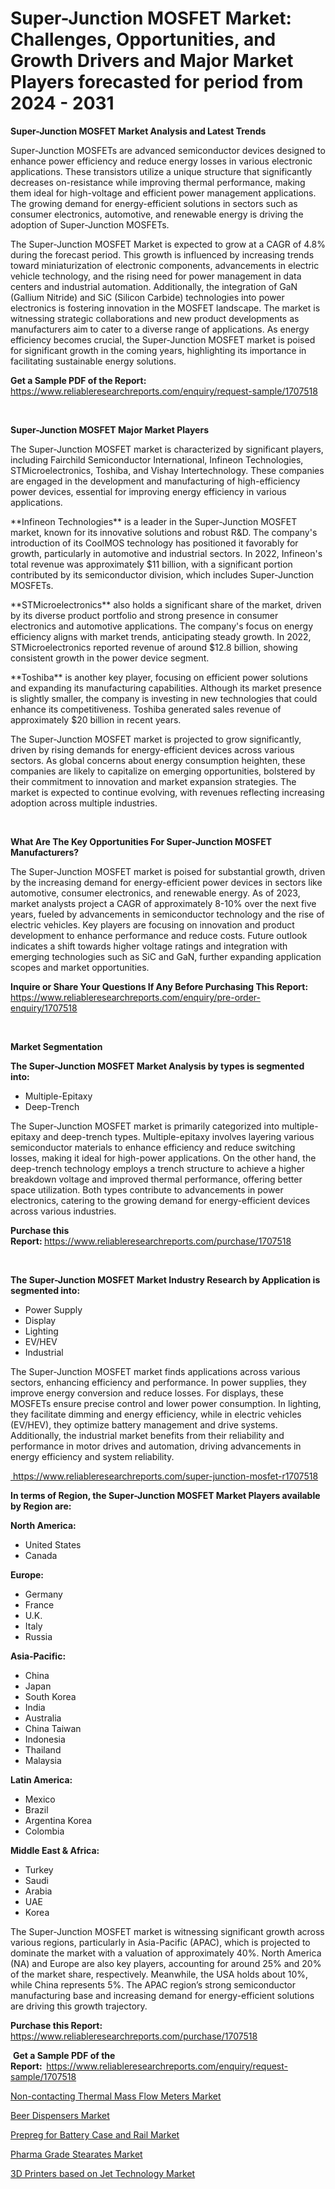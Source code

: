 <p><h1>Super-Junction MOSFET Market: Challenges, Opportunities, and Growth Drivers and Major Market Players forecasted for period from 2024 - 2031</h1></p><p><strong>Super-Junction MOSFET Market Analysis and Latest Trends</strong></p>
<p><p>Super-Junction MOSFETs are advanced semiconductor devices designed to enhance power efficiency and reduce energy losses in various electronic applications. These transistors utilize a unique structure that significantly decreases on-resistance while improving thermal performance, making them ideal for high-voltage and efficient power management applications. The growing demand for energy-efficient solutions in sectors such as consumer electronics, automotive, and renewable energy is driving the adoption of Super-Junction MOSFETs.</p><p>The Super-Junction MOSFET Market is expected to grow at a CAGR of 4.8% during the forecast period. This growth is influenced by increasing trends toward miniaturization of electronic components, advancements in electric vehicle technology, and the rising need for power management in data centers and industrial automation. Additionally, the integration of GaN (Gallium Nitride) and SiC (Silicon Carbide) technologies into power electronics is fostering innovation in the MOSFET landscape. The market is witnessing strategic collaborations and new product developments as manufacturers aim to cater to a diverse range of applications. As energy efficiency becomes crucial, the Super-Junction MOSFET market is poised for significant growth in the coming years, highlighting its importance in facilitating sustainable energy solutions.</p></p>
<p><strong>Get a Sample PDF of the Report:&nbsp;</strong> <a href="https://www.reliableresearchreports.com/enquiry/request-sample/1707518?utm_campaign=1333&utm_medium=2&utm_source=Github&utm_content=ia&utm_term=13102024&utm_id=super-junction-mosfet">https://www.reliableresearchreports.com/enquiry/request-sample/1707518</a></p>
<p>&nbsp;</p>
<p><strong>Super-Junction MOSFET Major Market Players</strong></p>
<p><p>The Super-Junction MOSFET market is characterized by significant players, including Fairchild Semiconductor International, Infineon Technologies, STMicroelectronics, Toshiba, and Vishay Intertechnology. These companies are engaged in the development and manufacturing of high-efficiency power devices, essential for improving energy efficiency in various applications.</p><p>**Infineon Technologies** is a leader in the Super-Junction MOSFET market, known for its innovative solutions and robust R&D. The company's introduction of its CoolMOS technology has positioned it favorably for growth, particularly in automotive and industrial sectors. In 2022, Infineon's total revenue was approximately $11 billion, with a significant portion contributed by its semiconductor division, which includes Super-Junction MOSFETs.</p><p>**STMicroelectronics** also holds a significant share of the market, driven by its diverse product portfolio and strong presence in consumer electronics and automotive applications. The company's focus on energy efficiency aligns with market trends, anticipating steady growth. In 2022, STMicroelectronics reported revenue of around $12.8 billion, showing consistent growth in the power device segment.</p><p>**Toshiba** is another key player, focusing on efficient power solutions and expanding its manufacturing capabilities. Although its market presence is slightly smaller, the company is investing in new technologies that could enhance its competitiveness. Toshiba generated sales revenue of approximately $20 billion in recent years.</p><p>The Super-Junction MOSFET market is projected to grow significantly, driven by rising demands for energy-efficient devices across various sectors. As global concerns about energy consumption heighten, these companies are likely to capitalize on emerging opportunities, bolstered by their commitment to innovation and market expansion strategies. The market is expected to continue evolving, with revenues reflecting increasing adoption across multiple industries.</p></p>
<p>&nbsp;</p>
<p><strong>What Are The Key Opportunities For Super-Junction MOSFET Manufacturers?</strong></p>
<p><p>The Super-Junction MOSFET market is poised for substantial growth, driven by the increasing demand for energy-efficient power devices in sectors like automotive, consumer electronics, and renewable energy. As of 2023, market analysts project a CAGR of approximately 8-10% over the next five years, fueled by advancements in semiconductor technology and the rise of electric vehicles. Key players are focusing on innovation and product development to enhance performance and reduce costs. Future outlook indicates a shift towards higher voltage ratings and integration with emerging technologies such as SiC and GaN, further expanding application scopes and market opportunities.</p></p>
<p><strong>Inquire or Share Your Questions If Any Before Purchasing This Report:</strong> <a href="https://www.reliableresearchreports.com/enquiry/pre-order-enquiry/1707518?utm_campaign=1333&utm_medium=2&utm_source=Github&utm_content=ia&utm_term=13102024&utm_id=super-junction-mosfet">https://www.reliableresearchreports.com/enquiry/pre-order-enquiry/1707518</a></p>
<p>&nbsp;</p>
<p><strong>Market Segmentation</strong></p>
<p><strong>The Super-Junction MOSFET Market Analysis by types is segmented into:</strong></p>
<p><ul><li>Multiple-Epitaxy</li><li>Deep-Trench</li></ul></p>
<p><p>The Super-Junction MOSFET market is primarily categorized into multiple-epitaxy and deep-trench types. Multiple-epitaxy involves layering various semiconductor materials to enhance efficiency and reduce switching losses, making it ideal for high-power applications. On the other hand, the deep-trench technology employs a trench structure to achieve a higher breakdown voltage and improved thermal performance, offering better space utilization. Both types contribute to advancements in power electronics, catering to the growing demand for energy-efficient devices across various industries.</p></p>
<p><strong>Purchase this Report:&nbsp;</strong><a href="https://www.reliableresearchreports.com/purchase/1707518?utm_campaign=1333&utm_medium=2&utm_source=Github&utm_content=ia&utm_term=13102024&utm_id=super-junction-mosfet">https://www.reliableresearchreports.com/purchase/1707518</a></p>
<p>&nbsp;</p>
<p><strong>The Super-Junction MOSFET Market Industry Research by Application is segmented into:</strong></p>
<p><ul><li>Power Supply</li><li>Display</li><li>Lighting</li><li>EV/HEV</li><li>Industrial</li></ul></p>
<p><p>The Super-Junction MOSFET market finds applications across various sectors, enhancing efficiency and performance. In power supplies, they improve energy conversion and reduce losses. For displays, these MOSFETs ensure precise control and lower power consumption. In lighting, they facilitate dimming and energy efficiency, while in electric vehicles (EV/HEV), they optimize battery management and drive systems. Additionally, the industrial market benefits from their reliability and performance in motor drives and automation, driving advancements in energy efficiency and system reliability.</p></p>
<p><a href="https://www.reliableresearchreports.com/super-junction-mosfet-r1707518?utm_campaign=1333&utm_medium=2&utm_source=Github&utm_content=ia&utm_term=13102024&utm_id=super-junction-mosfet">&nbsp;https://www.reliableresearchreports.com/super-junction-mosfet-r1707518</a></p>
<p><strong>In terms of Region, the Super-Junction MOSFET Market Players available by Region are:</strong></p>
<p>
    <p> <strong> North America: </strong>
        <ul>
            <li>United States</li>
            <li>Canada</li>
        </ul>
        </p> 
    <p> <strong> Europe: </strong>
        <ul>
            <li>Germany</li>
            <li>France</li>
            <li>U.K.</li>
            <li>Italy</li>
            <li>Russia</li>
        </ul>
        </p> 
    <p> <strong> Asia-Pacific: </strong>
        <ul>
            <li>China</li>
            <li>Japan</li>
            <li>South Korea</li>
            <li>India</li>
            <li>Australia</li>
            <li>China Taiwan</li>
            <li>Indonesia</li>
            <li>Thailand</li>
            <li>Malaysia</li>
        </ul>
        </p> 
    <p> <strong> Latin America: </strong>
        <ul>
            <li>Mexico</li>
            <li>Brazil</li>
            <li>Argentina Korea</li>
            <li>Colombia</li>
        </ul>
        </p> 
    <p> <strong> Middle East & Africa: </strong>
        <ul>
            <li>Turkey</li>
            <li>Saudi</li>
            <li>Arabia</li>
            <li>UAE</li>
            <li>Korea</li>
        </ul>
    </p>
    </p>
<p><p>The Super-Junction MOSFET market is witnessing significant growth across various regions, particularly in Asia-Pacific (APAC), which is projected to dominate the market with a valuation of approximately 40%. North America (NA) and Europe are also key players, accounting for around 25% and 20% of the market share, respectively. Meanwhile, the USA holds about 10%, while China represents 5%. The APAC region’s strong semiconductor manufacturing base and increasing demand for energy-efficient solutions are driving this growth trajectory.</p></p>
<p><strong>Purchase this Report: </strong><a href="https://www.reliableresearchreports.com/purchase/1707518?utm_campaign=1333&utm_medium=2&utm_source=Github&utm_content=ia&utm_term=13102024&utm_id=super-junction-mosfet">https://www.reliableresearchreports.com/purchase/1707518</a></p>
<p>&nbsp;<strong>Get a Sample PDF of the Report:&nbsp;&nbsp;</strong><a href="https://www.reliableresearchreports.com/enquiry/request-sample/1707518?utm_campaign=1333&utm_medium=2&utm_source=Github&utm_content=ia&utm_term=13102024&utm_id=super-junction-mosfet">https://www.reliableresearchreports.com/enquiry/request-sample/1707518</a></p>
<p><strong></strong></p>
<p><p><a href="https://www.linkedin.com/pulse/insights-non-contacting-thermal-mass-flow-meters-market-1tcoe?utm_campaign=1333&utm_medium=2&utm_source=Github&utm_content=ia&utm_term=13102024&utm_id=super-junction-mosfet">Non-contacting Thermal Mass Flow Meters Market</a></p><p><a href="https://github.com/nathandecarvalho/Market-Research-Report-List-5/blob/main/beer-dispensers-market.md?utm_campaign=1333&utm_medium=2&utm_source=Github&utm_content=ia&utm_term=13102024&utm_id=super-junction-mosfet">Beer Dispensers Market</a></p><p><a href="https://www.linkedin.com/pulse/prepreg-battery-case-rail-market-revolution-size-share-emerging-ret1c?utm_campaign=1333&utm_medium=2&utm_source=Github&utm_content=ia&utm_term=13102024&utm_id=super-junction-mosfet">Prepreg for Battery Case and Rail Market</a></p><p><a href="https://www.linkedin.com/pulse/disruption-innovation-pharma-grade-stearates-industry-market-1pggc?utm_campaign=1333&utm_medium=2&utm_source=Github&utm_content=ia&utm_term=13102024&utm_id=super-junction-mosfet">Pharma Grade Stearates Market</a></p><p><a href="https://www.linkedin.com/pulse/future-ready-strategic-insights-global-3d-printers-based-qctbf?utm_campaign=1333&utm_medium=2&utm_source=Github&utm_content=ia&utm_term=13102024&utm_id=super-junction-mosfet">3D Printers based on Jet Technology Market</a></p></p>